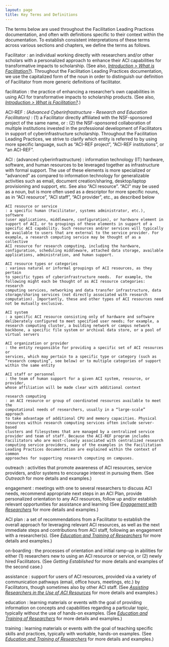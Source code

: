 ```yaml
---
layout: page
title: Key Terms and Definitions
---
```


The terms below are used throughout the Facilitation Leading Practices
documentation, and often with definitions specific to their context
within the documentation. To establish consistent interpretations of
these terms across various sections and chapters, we define the terms as
follows.


Facilitator
: an individual working directly with researchers and/or other scholars
with a personalized approach to enhance their ACI capabilities for
transformative impacts to scholarship. (See also, *[Introduction > What is
Facilitation?](../introduction/#whatis)*). Throughout the Facilitation Leading Practices
documentation, we use the capitalized form of the noun in order to
distinguish our definition of Facilitator from more generic definitions
of facilitator.

facilitation
: the practice of enhancing a researcher’s own capabilities in using ACI
for transformative impacts to scholarship products. (See also,
*[Introduction > What is Facilitation?](../introduction/#whatis)*.)

ACI-REF
: *(Advanced Cyberinfrastructure - Research and Education Facilitators)*
: (1) a Facilitator directly affiliated with the NSF-sponsored project of the
same name, or 
: (2) the NSF-sponsored collaboration of multiple
institutions invested in the professional development of Facilitators in
support of cyberinfrastructure scholarship. Throughout the Facilitation
Leading Practices, we strive to clarify which entity is referred to by
using more specific language, such as “ACI-REF project”, “ACI-REF
institutions”, or “an ACI-REF”.

ACI
: (advanced cyberinfrastructure) 
: information technology (IT) hardware,
software, and human resources to be leveraged together as infrastructure
with formal support. The use of these elements is more specialized or
“advanced” as compared to information technology for generalizable
activities such as email, document creation/sharing, desktop/laptop
provisioning and support, etc. See also “ACI resource”. “ACI” may be
used as a noun, but is more often used as a descriptor for more specific
nouns, as in “ACI resource”, “ACI staff”, “ACI provider”, etc., as
described below

	ACI resource or service
	: a specific human (Facilitator, systems administrator, etc.), software
	(user applications, middleware, configuration), or hardware element in
	support of ACI, or to groupings of these elements in support of a
	specific ACI capability. Such resources and/or services will typically
	be available to users that are external to the service provider. For
	example, a research computing service may be thought of as a collective
	ACI resource for research computing, including the hardware,
	configuration, scheduling middleware, attached data storage, available
	applications, administration, and human support.	

	ACI resource types or categories
	: various natural or informal groupings of ACI resources, as they pertain
	to specific types of cyberinfrastructure needs.  For example, the
	following might each be thought of as ACI resource categories: research
	computing services, networking and data transfer infrastructure, data
	storage/sharing services (not directly associated with research
	computation). Importantly, these and other types of ACI resources need
	not be mutually exclusive.

	ACI system
	: a specific ACI resource consisting only of hardware and software
	deliberately configured to meet specified user needs; for example, a
	research computing cluster, a building network or campus network
	backbone, a specific file system or archival data store, or a pool of
	virtual servers

	ACI organization or provider
	: the entity responsible for providing a specific set of ACI resources or
	services, which may pertain to a specific type or category (such as
	“research computing”, see below) or to multiple categories of support
	within the same entity

	ACI staff or personnel
	: the team of human support for a given ACI system, resource, or provider,
	whose affiliation will be made clear with additional context

	research computing
	: an ACI resource or group of coordinated resources available to meet the
	computational needs of researchers, usually in a “large-scale” approach
	to take advantage of additional CPU and memory capacities. Physical
	resources within research computing services often include server-based
	clusters and filesystems that are managed by a centralized service
	provider and team of staff. Because the ACI-REF program includes
	Facilitators who are most-closely associated with centralized research
	computing service providers, many of the examples in the Facilitation
	Leading Practices documentation are explained within the context of common
	approaches for supporting research computing on campuses.


outreach
: activities that promote awareness of ACI resources, service providers,
and/or systems to encourage interest in pursuing them. (See *Outreach* for
more details and examples.)

engagement
: meetings with one to several researchers to discuss ACI needs, recommend
appropriate next steps in an ACI Plan, provide personalized orientation
to any ACI resources, follow up and/or establish relevant opportunities
for assistance and learning (See *[Engagement with 
Researchers](../activities/03-engagement)* for more
details and examples.)

ACI plan
: a set of recommendations from a Facilitator to establish the overall
approach for leveraging relevant ACI resources, as well as the next
immediate steps and contributions from ACI staff, following an
engagement with a researcher(s). (See *[Education and Training of
Researchers](../activities/06-education)* for more details and examples.)

on-boarding
: the processes of orientation and initial ramp-up in abilities for either
(1) researchers new to using an ACI resource or service, or (2) newly
hired Facilitators. (See *Getting Established* for more details and
examples of the second case.)

assistance
: support for users of ACI resources, provided via a variety of
communication pathways (email, office hours, meetings, etc.) by
Facilitators, though sometimes also by other ACI staff. (See *[Assisting
Researchers in the Use of ACI Resources](../activities/05-assistance)* for more 
details and examples.)

education
: learning materials or events with the goal of providing information on
concepts and capabilities regarding a particular topic, typically
without the use of hands-on examples. (See *[Education and Training of
Researchers](../activities/06-education)* for more details and examples.)

training
: learning materials or events with the goal of teaching specific skills
and practices, typically with workable, hands-on examples. (See
*[Education and Training of Researchers](../activities/06-education)* for more 
details and examples.)